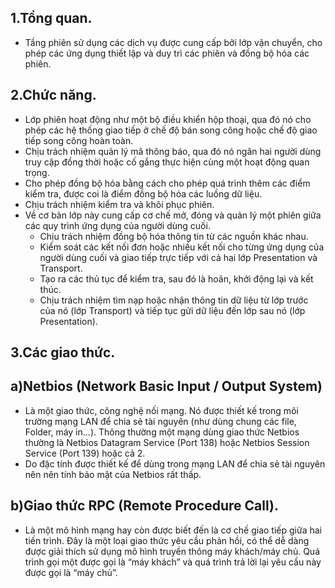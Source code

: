 ## 1.Tổng quan.
* Tầng phiên sử dụng các dịch vụ được cung cấp bởi lớp vận chuyển, cho phép các ứng dụng thiết lập và duy trì các phiên và đồng bộ hóa các phiên.
## 2.Chức năng.
* Lớp phiên hoạt động như một bộ điều khiển hộp thoại, qua đó nó cho phép các hệ thống giao tiếp ở chế độ bán song công hoặc chế độ giao tiếp song công hoàn toàn.
* Chịu trách nhiệm quản lý mã thông báo, qua đó nó ngăn hai người dùng truy cập đồng thời hoặc cố gắng thực hiện cùng một hoạt động quan trọng.
* Cho phép đồng bộ hóa bằng cách cho phép quá trình thêm các điểm kiểm tra, được coi là điểm đồng bộ hóa các luồng dữ liệu.
* Chịu trách nhiệm kiểm tra và khôi phục phiên.
* Về cơ bản lớp này cung cấp cơ chế mở, đóng và quản lý một phiên giữa các quy trình ứng dụng của người dùng cuối.
  * Chịu trách nhiệm đồng bộ hóa thông tin từ các nguồn khác nhau. 
  * Kiểm soát các kết nối đơn hoặc nhiều kết nối cho từng ứng dụng của người dùng cuối và giao tiếp trực tiếp với cả hai lớp Presentation và Transport.
  * Tạo ra các thủ tục để kiểm tra, sau đó là hoãn, khởi động lại và kết thúc.
  * Chịu trách nhiệm tìm nạp hoặc nhận thông tin dữ liệu từ lớp trước của nó (lớp Transport) và tiếp tục gửi dữ liệu đến lớp sau nó (lớp Presentation).
## 3.Các giao thức.
## a)Netbios (Network Basic Input / Output System)
* Là một giao thức, công nghệ nối mạng. Nó được thiết kế trong môi trường mạng LAN để chia sẻ tài nguyên (như dùng chung các file, Folder, máy in…). Thông thường một mạng dùng giao thức Netbios thường là Netbios Datagram Service (Port 138) hoặc Netbios Session Service (Port 139) hoặc cả 2.
* Do đặc tính được thiết kế để dùng trong mạng LAN để chia sẻ tài nguyên nên nên tính bảo mật của Netbios rất thấp.

## b)Giao thức RPC (Remote Procedure Call).
* Là một mô hình mạng hay còn được biết đến là cơ chế giao tiếp giữa hai tiến trình. Đây là một loại giao thức yêu cầu phản hồi, có thể dễ dàng được giải thích sử dụng mô hình truyền thông máy khách/máy chủ. Quá trình gọi một được gọi là “máy khách” và quá trình trả lời lại yêu cầu này được gọi là “máy chủ”.




